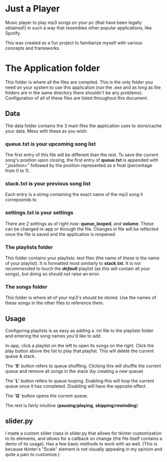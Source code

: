 # Just a Player

Music player to play mp3 songs on your pc (that have been legally obtained!) in such a way that resembles other popular applications, like Spotify.

This was created as a fun project to familiarize myself with various concepts and frameworks.


# The __Application__ folder

This folder is where all the files are compiled. This is the only folder you need on your system to use this application (run the .exe and as long as the folders are in the same directory there shouldn't be any problems). Configuration of all of these files are listed throughout this document. 

## Data

The data folder contains the 3 main files the application uses to store/cache your data. Mess with these as you wish:

### __queue.txt__ is your upcoming song list

The first entry of this file will be different than the rest. To save the current song's position upon closing, the first entry of __queue.txt__ is appended with ",position=" followed by the position represented as a float (percentage from 0 to 1).

### __stack.txt__ is your previous song list

Each entry is a string containing the exact name of the mp3 song it correpsonds to

### __settings.txt__ is your settings

There are 2 settings as of right now: __queue_looped__, and __volume__. These can be changed in-app or through the file. Changes in file will be reflected once the file is saved and the application is reopened.

### __The playlists folder__ 
This folder contains your playlists: text files (the name of these is the name of your playlist). It is formatted most similarly to __stack.txt__. It is not recommended to touch the __$default$__ playlist (as this will contain all your songs), but doing so should not raise an error.

### __The songs folder__
This folder is where all of your mp3's should be stored. Use the names of these songs in the other files to reference them.

## Usage

Configuring playlists is as easy as adding a .txt file to the playlists folder and entering the song names you'd like to add

In-app, click a playlist on the left to open its songs on the right. Click the play button above the list to play that playlist. This will delete the current queue & stack.

The '__S__' button refers to queue shuffling. Clicking this will shuffle the current queue and remove all songs in the stack (by creating a new queue)

The '__L__' button refers to queue looping. Enabling this will loop the current queue once it has completed. Disabling will have the opposite effect.

The '__Q__' button opens the current queue.

The rest is fairly intuitive (__pausing__/__playing__, __skipping__/__rewinding__)

## slider.py

I made a custom slider class in slider.py that allows for tkinter customization to its elements, and allows for a callback on change (the file itself contains a demo of its usage). Has a few basic methods to work with as well. (This is because tkinter's "Scale" element is not visually appealng in my opinion and quite a pain to customize.)
